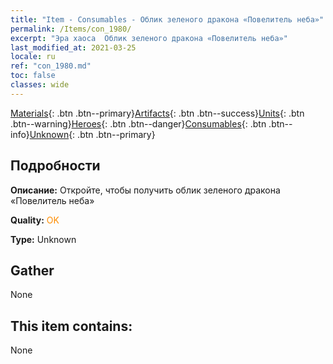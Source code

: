 ```yaml
---
title: "Item - Consumables - Облик зеленого дракона «Повелитель неба»"
permalink: /Items/con_1980/
excerpt: "Эра хаоса  Облик зеленого дракона «Повелитель неба»"
last_modified_at: 2021-03-25
locale: ru
ref: "con_1980.md"
toc: false
classes: wide
---
```

 [Materials](/ru/Items/){: .btn .btn--primary}[Artifacts](/ru/Items/Artifacts/){: .btn .btn--success}[Units](/ru/Items/Units/){: .btn .btn--warning}[Heroes](/ru/Items/Heroes/){: .btn .btn--danger}[Consumables](/ru/Items/Consumables/){: .btn .btn--info}[Unknown](/ru/Items/Unknown/){: .btn .btn--primary}

## Подробности
 **Описание:** Откройте, чтобы получить облик зеленого дракона «Повелитель неба»

 **Quality:** <span style="color: #FF8C00">OK</span>

 **Type:** Unknown

## Gather

  None

## This item contains:

  None

